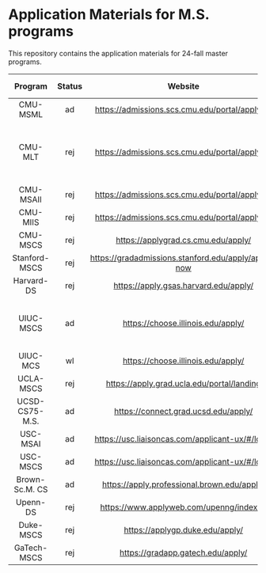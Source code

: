 # Application Materials for M.S. programs
This repository contains the application materials for 24-fall master programs.

 Program | Status | Website | Application ddl | TOEFL| GRE
:-----:|:------:|:-----:|:----:|:-----:|:-----:
CMU-MSML|   ad   |https://admissions.scs.cmu.edu/portal/apply_gr|Nov. 30th|100+|yes
CMU-MLT|  rej   |https://admissions.scs.cmu.edu/portal/apply_gr|Nov. 30th|100+, ideally 22+ for each section|no
CMU-MSAII|  rej   |https://admissions.scs.cmu.edu/portal/apply_gr|Nov. 30th|100+|yes
CMU-MIIS|  rej   |https://admissions.scs.cmu.edu/portal/apply_gr|Nov. 30th|100+|yes
CMU-MSCS|  rej   |https://applygrad.cs.cmu.edu/apply/|Nov. 30th|100+|yes
Stanford-MSCS|  rej   |https://gradadmissions.stanford.edu/apply/apply-now|Dec. 5th|100+|no
Harvard-DS|  rej   |https://apply.gsas.harvard.edu/apply/|Dec. 1st|yes|yes
UIUC-MSCS|  ad   |https://choose.illinois.edu/apply/|Dec. 15th|100+, ideally 22+ for spoken|no
UIUC-MCS|   wl   |https://choose.illinois.edu/apply/|Dec. 15th|yes|no
UCLA-MSCS|  rej   |https://apply.grad.ucla.edu/portal/landing|Dec. 15th|yes|no
UCSD-CS75-M.S.|   ad   |https://connect.grad.ucsd.edu/apply/|Dec. 21st|yes|no
USC-MSAI|   ad   |https://usc.liaisoncas.com/applicant-ux/#/login|Dec. 15th|yes|no
USC-MSCS|   ad   |https://usc.liaisoncas.com/applicant-ux/#/login|Dec. 15th|yes|no
Brown-Sc.M. CS|   ad   |https://apply.professional.brown.edu/apply/|Jan. 15th|105+|no
Upenn-DS|  rej   |https://www.applyweb.com/upenng/index.ftl|Feb. 1st|100+|yes
Duke-MSCS|  rej   |https://applygp.duke.edu/apply/|Jan. 31st|yes|yes
GaTech-MSCS|  rej   |https://gradapp.gatech.edu/apply/|Feb. 1st|100+|yes
